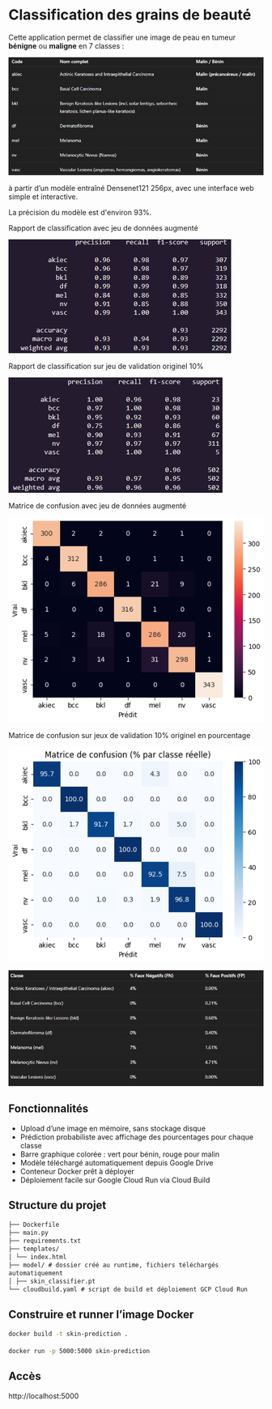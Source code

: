 # Classification des grains de beauté

Cette application permet de classifier une image de peau en tumeur **bénigne** ou **maligne** en 7 classes :

![Description](assets/desc.png)

à partir d’un modèle entraîné Densenet121 256px, avec une interface web simple et interactive.

La précision du modèle est d'environ 93%.

Rapport de classification avec jeu de données augmenté

![Rapport de classification](assets/report.png)

Rapport de classification sur jeu de validation originel 10%

![Rapport de classification sur jeu de validation originel 10%](assets/report-original-valid-10.png)

Matrice de confusion avec jeu de données augmenté

![Matrice de confusion](assets/matrix-confusion.png)

Matrice de confusion sur jeux de validation 10% originel en pourcentage

![Matrice de confusion sur jeux de validation 10% en pourcentage](assets/matrix-confusion-percent.png)

![Faux négatifs, Faux positifs sur le jeu de validation originel 10%](assets/false-positive-false-negative-10.png)


## Fonctionnalités

- Upload d’une image en mémoire, sans stockage disque
- Prédiction probabiliste avec affichage des pourcentages pour chaque classe
- Barre graphique colorée : vert pour bénin, rouge pour malin
- Modèle téléchargé automatiquement depuis Google Drive
- Conteneur Docker prêt à déployer
- Déploiement facile sur Google Cloud Run via Cloud Build

## Structure du projet

```
├── Dockerfile
├── main.py
├── requirements.txt
├── templates/
│ └── index.html
├── model/ # dossier créé au runtime, fichiers téléchargés automatiquement
│ ├── skin_classifier.pt
└── cloudbuild.yaml # script de build et déploiement GCP Cloud Run
```

## Construire et runner l’image Docker

```sh
docker build -t skin-prediction .

docker run -p 5000:5000 skin-prediction
```

## Accès 

http://localhost:5000
